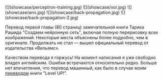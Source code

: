 <gallery>
    ![](showcase/perceptron-training.jpg)
    ![](showcase/xor.jpg)
    ![](showcase/ann.jpg)
    ![](showcase/back-propagation.jpg)
    ![](showcase/back-propagation-2.jpg)
</gallery>

Перевод первой главы (80 страниц) замечательной книги Тарика Рашида "Создаем нейронную сеть", включая полную перерисовку всех изображений.
Некоторые места объяснены более подробно, чем в оригинале.
Продолжать не стал — вышел официальный перевод от издательства «Вильямс».

Качеством перевода я горжусь!
На момент написания я уже свободно владел английским. Ошибки встречаются относительно редко.
Больше нет впечатления, что перевод машинный, как было в случае моим [переводом](p:translation-level-up) книги "Level UP!".
